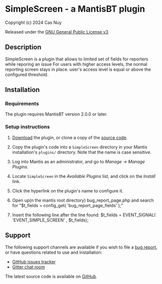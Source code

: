 # SimpleScreen - a MantisBT plugin


Copyright (c) 2024  Cas Nuy  

Released under the [GNU General Public License v3](http://opensource.org/licenses/GPL-3.0)


## Description

SimpleScreen is a plugin that allows to limited set of fields for reporters while reporing an issue 
For users with higher access levels, the normal reporting screen stays in place.
user's access level is equal or above the configured threshold.



## Installation

### Requirements

The plugin requires MantisBT version 2.0.0 or later.

### Setup instructions

1. [Download](https://github.com/mantisbt-plugins/SimpleScreen/releases/latest) 
   the plugin, or clone a copy of the 
   [source code](https://github.com/mantisbt-plugins/SimpleScreen/).

2. Copy the plugin's code into a `SimpleScreen` directory in your Mantis 
   installation's `plugins/` directory. Note that the name is case sensitive.
    
3. Log into Mantis as an administrator, and go to _Manage -> Manage Plugins_.

4. Locate `SimpleScreen` in the _Available Plugins_ list, and click
   on the _Install_ link.

5. Click the hyperlink on the plugin's name to configure it.

6. Open up(n the mantis root directory) bug_report_page.php and search for "$t_fields = config_get( 'bug_report_page_fields' );"

7. Insert the following line after the line found: 
	$t_fields = EVENT_SIGNAL( 'EVENT_SIMPLE_SCREEN' , $t_fields);

## Support

The following support channels are available if you wish to file a
[bug report](https://github.com/mantisbt-plugins/SimpleScreen/issues/new),
or have questions related to use and installation:

  - [GitHub issues tracker](http://github.com/mantisbt-plugins/SimpleScreen/issues)
  - [Gitter chat room](https://gitter.im/mantisbt/mantisbt)

The latest source code is available on
[GitHub](https://github.com/mantisbt-plugins/SimpleScreen).
